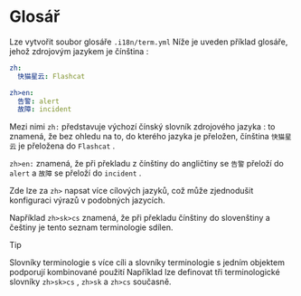# Glosář

Lze vytvořit soubor glosáře `.i18n/term.yml` Níže je uveden příklad glosáře, jehož zdrojovým jazykem je čínština :

```yml
zh:
  快猫星云: Flashcat

zh>en:
  告警: alert
  故障: incident
```

Mezi nimi `zh:` představuje výchozí čínský slovník zdrojového jazyka : to znamená, že bez ohledu na to, do kterého jazyka je přeložen, čínština `快猫星云` je přeložena do `Flashcat` .

`zh>en:` znamená, že při překladu z čínštiny do angličtiny se `告警` přeloží do `alert` a `故障` se přeloží do `incident` .

Zde lze za `zh>` napsat více cílových jazyků, což může zjednodušit konfiguraci výrazů v podobných jazycích.

Například `zh>sk>cs` znamená, že při překladu čínštiny do slovenštiny a češtiny je tento seznam terminologie sdílen.

> [!TIP]
> Slovníky terminologie s více cíli a slovníky terminologie s jedním objektem podporují kombinované použití Například lze definovat tři terminologické slovníky `zh>sk>cs` , `zh>sk` a `zh>cs` současně.